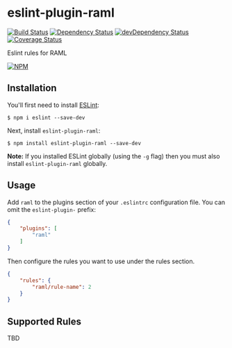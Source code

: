 # eslint-plugin-raml
[![Build Status](https://travis-ci.org/galk-in/eslint-plugin-raml.svg?branch=master)](https://travis-ci.org/galk-in/eslint-plugin-raml)
[![Dependency Status](https://david-dm.org/galk-in/eslint-plugin-raml.svg)](https://david-dm.org/galk-in/eslint-plugin-raml)
[![devDependency Status](https://david-dm.org/galk-in/eslint-plugin-raml/dev-status.svg)](https://david-dm.org/galk-in/eslint-plugin-raml#info=devDependencies)
[![Coverage Status](https://coveralls.io/repos/github/galk-in/eslint-plugin-raml/badge.svg?branch=master)](https://coveralls.io/github/galk-in/eslint-plugin-raml?branch=master)

Eslint rules for RAML

[![NPM](https://nodei.co/npm/eslint-plugin-raml.png?downloads=true&stars=true)](https://nodei.co/npm/eslint-plugin-raml/)
## Installation

You'll first need to install [ESLint](http://eslint.org):

```
$ npm i eslint --save-dev
```

Next, install `eslint-plugin-raml`:

```
$ npm install eslint-plugin-raml --save-dev
```

**Note:** If you installed ESLint globally (using the `-g` flag) then you must also install `eslint-plugin-raml` globally.

## Usage

Add `raml` to the plugins section of your `.eslintrc` configuration file. You can omit the `eslint-plugin-` prefix:

```json
{
    "plugins": [
        "raml"
    ]
}
```


Then configure the rules you want to use under the rules section.

```json
{
    "rules": {
        "raml/rule-name": 2
    }
}
```

## Supported Rules

TBD

